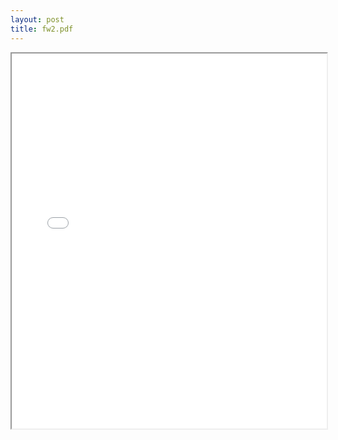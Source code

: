 ```yaml
---
layout: post
title: fw2.pdf
---
```


<div class="pdf-container">
<iframe src="/ea/assets/pdfs/fw2.pdf" height="600" width="100%" allowFullScreen="true"></iframe>
</div>

